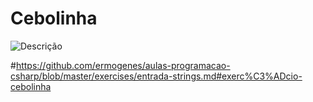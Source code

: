 # Cebolinha 



![Descrição](https://media.giphy.com/media/hqaoL8v5bukx7MxleZ/giphy.gif)

#https://github.com/ermogenes/aulas-programacao-csharp/blob/master/exercises/entrada-strings.md#exerc%C3%ADcio-cebolinha
